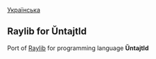 [Українська](https://github.com/evreais4an/untajtld/README.md)
##  Raylib for Ŭntajtld
Port of [Raylib](https://github.com/raysan5/raylib) for programming language **Ŭntajtld**
